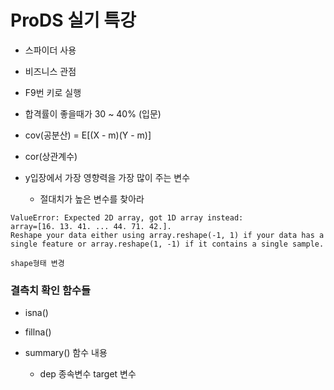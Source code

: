 # ProDS 실기 특강

- 스파이더 사용
- 비즈니스 관점

- F9번 키로 실행



- 합격률이 좋을때가 30 ~ 40% (입문)



- cov(공분산) = E[(X - m)(Y - m)]
- cor(상관계수)



- y입장에서 가장 영향력을 가장 많이 주는 변수
  - 절대치가 높은 변수를 찾아라

```
ValueError: Expected 2D array, got 1D array instead:
array=[16. 13. 41. ... 44. 71. 42.].
Reshape your data either using array.reshape(-1, 1) if your data has a single feature or array.reshape(1, -1) if it contains a single sample.

shape형태 변경
```



### 결측치 확인 함수들

- isna()
- fillna()



- summary() 함수 내용
  - dep 종속변수 target 변수